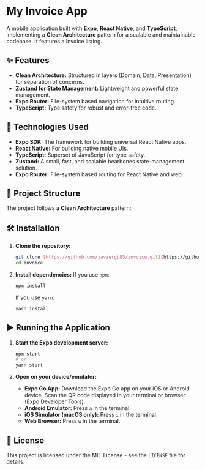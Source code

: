 # My Invoice App

A mobile application built with **Expo**, **React Native**, and **TypeScript**, implementing a **Clean Architecture** pattern for a scalable and maintainable codebase. It features a Invoice listing.

## ✨ Features

* **Clean Architecture:** Structured in layers (Domain, Data, Presentation) for separation of concerns.
* **Zustand for State Management:** Lightweight and powerful state management.
* **Expo Router:** File-system based navigation for intuitive routing.
* **TypeScript:** Type safety for robust and error-free code.

## 🚀 Technologies Used

* **Expo SDK:** The framework for building universal React Native apps.
* **React Native:** For building native mobile UIs.
* **TypeScript:** Superset of JavaScript for type safety.
* **Zustand:** A small, fast, and scalable bearbones state-management solution.
* **Expo Router:** File-system based routing for React Native and web.


## 📁 Project Structure

The project follows a **Clean Architecture** pattern:


## 🛠️ Installation

1.  **Clone the repository:**
    ```bash
    git clone [https://github.com/javiergb85/invoice.git](https://github.com/javiergb85/invoice.git)
    cd invoice
    ```

2.  **Install dependencies:**
    If you use `npm`:
    ```bash
    npm install
    ```
    If you use `yarn`:
    ```bash
    yarn install
    ```

## ▶️ Running the Application

1.  **Start the Expo development server:**
    ```bash
    npm start
    # or
    yarn start
    ```

2.  **Open on your device/emulator:**
    * **Expo Go App:** Download the Expo Go app on your iOS or Android device. Scan the QR code displayed in your terminal or browser (Expo Developer Tools).
    * **Android Emulator:** Press `a` in the terminal.
    * **iOS Simulator (macOS only):** Press `i` in the terminal.
    * **Web Browser:** Press `w` in the terminal.


## 📄 License

This project is licensed under the MIT License - see the `LICENSE` file for details.

